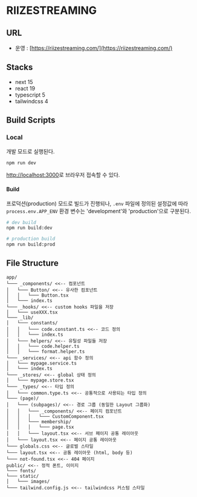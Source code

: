 # RIIZESTREAMING

## URL

- 운영 : [https://riizestreaming.com/](https://riizestreaming.com/)

## Stacks

- next 15
- react 19
- typescript 5
- tailwindcss 4

## Build Scripts

### Local

개발 모드로 실행된다.

```sh
npm run dev
```

[http://localhost:3000](http://localhost:3000)로 브라우저 접속할 수 있다.

#### Build

프로덕션(production) 모드로 빌드가 진행되나, `.env` 파일에 정의된 설정값에 따라 `process.env.APP_ENV` 환경 변수는 'development'와 'production'으로 구분된다.

```sh
# dev build
npm run build:dev

# production build
npm run build:prod
```

## File Structure

```text
app/
└─── _components/ <<-- 컴포넌트
│   └─── Button/ <<-- 유사한 컴포넌트
│   │   └─── Button.tsx
│   └─── index.ts
└─── _hooks/ <<-- custom hooks 파일을 저장
│   └─── useXXX.tsx
└─── _lib/
│   └─── constants/
│   │   └─── code.constant.ts <<-- 코드 정의
│   │   └─── index.ts
│   └─── helpers/ <<-- 유틸성 파일들 저장
│   │   └─── code.helper.ts
│   │   └─── format.helper.ts
└─── _services/ <<-- api 함수 정의
│   └─── mypage.service.ts
│   └─── index.ts
└─── _stores/ <<-- global 상태 정의
│   └─── mypage.store.tsx
└─── _types/ <<-- 타입 정의
│   └─── common.type.ts <<-- 공통적으로 사용되는 타입 정의
└─── (page)/
│   └─── (subpages)/ <<-- 경로 그룹 (동일한 Layout 그룹화)
│   │   └─── _components/ <<-- 페이지 컴포넌트
│   │   │   └─── CustomComponent.tsx
│   │   └─── membership/
│   │   │   └─── page.tsx
│   │   └─── layout.tsx <<-- 서브 페이지 공통 레이아웃
│   └─── layout.tsx <<-- 페이지 공통 레이아웃
└─── globals.css <<-- 글로벌 스타일
└─── layout.tsx <<-- 공통 레이아웃 (html, body 등)
└─── not-found.tsx <<-- 404 페이지
public/ <<-- 정적 폰트, 이미지
└─── fonts/
└─── static/
│   └─── images/
└─── tailwind.config.js <<-- tailwindcss 커스텀 스타일
```